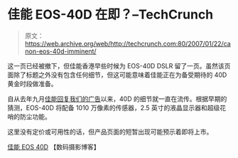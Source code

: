 # 佳能 EOS-40D 在即？–TechCrunch

> 原文：<https://web.archive.org/web/http://techcrunch.com:80/2007/01/22/canon-eos-40d-imminent/>

这一页已经被撤下，但佳能香港早些时候为 EOS-40D DSLR 留了一页。虽然该页面除了标题之外没有包含任何细节，但这可能意味着佳能正在为备受期待的 40D 黄金时段做准备。

自从去年九月[佳能回复我们的广告](https://web.archive.org/web/20210123011517/http://crunchgear.com/2006/09/05/canon-eos-40d-info-leaked/)以来，40D 的细节就一直在流传。根据早期的猜测，EOS-40D 将配备 1010 万像素的传感器，2.5 英寸的液晶显示器和超级花哨的防尘功能。

这里没有定价或可用性的话，但产品页面的短暂出现可能预示着即将上市。

[佳能 EOS 40D](https://web.archive.org/web/20210123011517/http://www.livingroom.org.au/photolog/reviews/canon/canon_eos_40d.php) 【数码摄影博客】